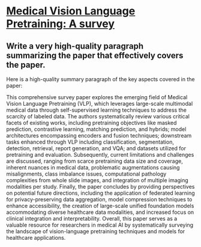 # [Medical Vision Language Pretraining: A survey](https://arxiv.org/abs/2312.06224)

## Write a very high-quality paragraph summarizing the paper that effectively covers the paper.

 Here is a high-quality summary paragraph of the key aspects covered in the paper:

This comprehensive survey paper explores the emerging field of Medical Vision Language Pretraining (VLP), which leverages large-scale multimodal medical data through self-supervised learning techniques to address the scarcity of labeled data. The authors systematically review various critical facets of existing works, including pretraining objectives like masked prediction, contrastive learning, matching prediction, and hybrids; model architectures encompassing encoders and fusion techniques; downstream tasks enhanced through VLP including classification, segmentation, detection, retrieval, report generation, and VQA; and datasets utilized for pretraining and evaluation. Subsequently, current limitations and challenges are discussed, ranging from scarce pretraining data size and coverage, inherent nuances in medical data, problematic augmentations causing misalignments, class imbalance issues, computational pathology complexities from whole slide images, and integration of multiple imaging modalities per study. Finally, the paper concludes by providing perspectives on potential future directions, including the application of federated learning for privacy-preserving data aggregation, model compression techniques to enhance accessibility, the creation of large-scale unified foundation models accommodating diverse healthcare data modalities, and increased focus on clinical integration and interpretability. Overall, this paper serves as a valuable resource for researchers in medical AI by systematically surveying the landscape of vision-language pretraining techniques and models for healthcare applications.

